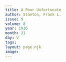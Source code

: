 ```yaml
---
title: A Poor Unfortunate
author: Stanton, Frank L.
issue: 9
volume: 8
year: 1916
month: 31
day: V
tags:
layout: page.njk
image:
---
```


